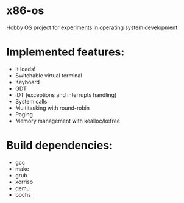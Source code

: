 # x86-os
Hobby OS project for experiments in operating system development

# Implemented features:
- It loads!
- Switchable virtual terminal
- Keyboard
- GDT
- IDT (exceptions and interrupts handling)
- System calls
- Multitasking with round-robin
- Paging
- Memory management with kealloc/kefree

# Build dependencies:
- gcc
- make
- grub
- xorriso
- qemu
- bochs
